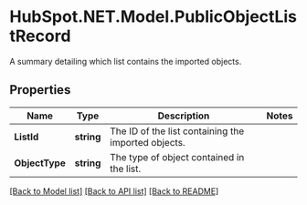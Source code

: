 # HubSpot.NET.Model.PublicObjectListRecord
A summary detailing which list contains the imported objects.

## Properties

Name | Type | Description | Notes
------------ | ------------- | ------------- | -------------
**ListId** | **string** | The ID of the list containing the imported objects. | 
**ObjectType** | **string** | The type of object contained in the list. | 

[[Back to Model list]](../README.md#documentation-for-models) [[Back to API list]](../README.md#documentation-for-api-endpoints) [[Back to README]](../README.md)

